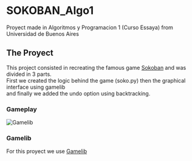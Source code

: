 # SOKOBAN_Algo1
Proyect made in Algoritmos y Programacion 1 (Curso Essaya) from Universidad de Buenos Aires 

## The Proyect

This project consisted in recreating the famous game [Sokoban](https://en.wikipedia.org/wiki/Sokoban) and was divided in 3 parts.  
First we created the logic behind the game (soko.py) then the graphical interface using gamelib   
and finally we added the undo option using backtracking. 

### Gameplay
![Gamelib](https://upload.wikimedia.org/wikipedia/commons/4/4b/Sokoban_ani.gif)

### Gamelib
For this proyect we use [Gamelib](https://github.com/dessaya/python-gamelib)
